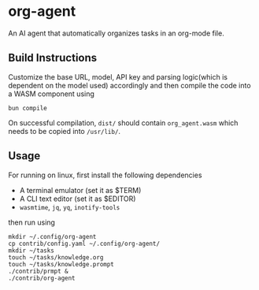 # org-agent

An AI agent that automatically organizes tasks in an org-mode file.

## Build Instructions

Customize the base URL, model, API key and parsing logic(which is dependent on the model used) accordingly and then compile the code into a WASM component using

```
bun compile
```

On successful compilation, `dist/` should contain `org_agent.wasm` which needs to be copied into `/usr/lib/`.

## Usage

For running on linux, first install the following dependencies
- A terminal emulator (set it as $TERM)
- A CLI text editor (set it as $EDITOR)
- `wasmtime`, `jq`, `yq`, `inotify-tools`

then run using
```
mkdir ~/.config/org-agent
cp contrib/config.yaml ~/.config/org-agent/
mkdir ~/tasks
touch ~/tasks/knowledge.org
touch ~/tasks/knowledge.prompt
./contrib/prmpt &
./contrib/org-agent
```
